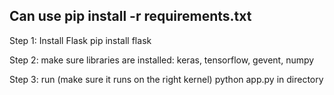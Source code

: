 
Can use pip install -r requirements.txt
--------------------------------------------
Step 1:
Install Flask
pip install flask

Step 2:
make sure libraries are installed:
keras, tensorflow, gevent, numpy

Step 3:
run (make sure it runs on the right kernel)
python app.py in directory
